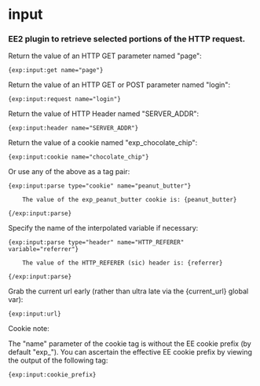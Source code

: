 input
=====

### EE2 plugin to retrieve selected portions of the HTTP request.

Return the value of an HTTP GET parameter named "page":

    {exp:input:get name="page"}

Return the value of an HTTP GET or POST parameter named "login":

    {exp:input:request name="login"}

Return the value of HTTP Header named "SERVER_ADDR":

    {exp:input:header name="SERVER_ADDR"}

Return the value of a cookie named "exp_chocolate_chip":

    {exp:input:cookie name="chocolate_chip"}

Or use any of the above as a tag pair:

    {exp:input:parse type="cookie" name="peanut_butter"}
    
        The value of the exp_peanut_butter cookie is: {peanut_butter}

    {/exp:input:parse}

Specify the name of the interpolated variable if necessary:

    {exp:input:parse type="header" name="HTTP_REFERER" variable="referrer"}

        The value of the HTTP_REFERER (sic) header is: {referrer}

    {/exp:input:parse}


Grab the current url early (rather than ultra late via the {current_url} global var):

    {exp:input:url}

Cookie note:

The "name" parameter of the cookie tag is without the EE cookie prefix (by
default "exp_"). You can ascertain the effective EE cookie prefix by viewing the
output of the following tag:

    {exp:input:cookie_prefix}
